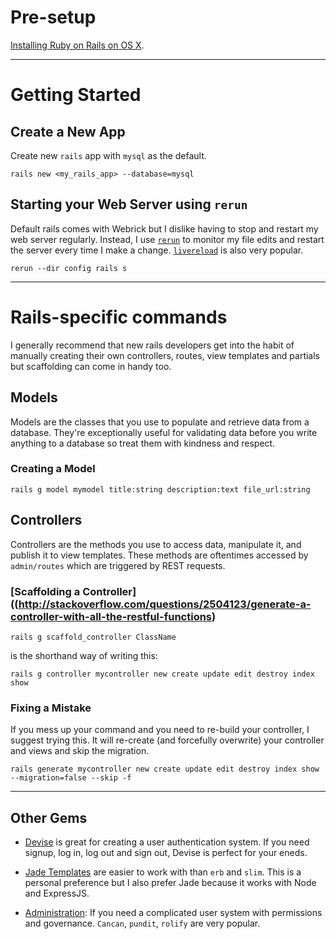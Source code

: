# Pre-setup

[Installing Ruby on Rails on OS X](http://www.chrisjmendez.com/2016/05/06/installing-ruby-on-rails-on-osx-using-rbenv/).



---



# Getting Started



## Create a New App

Create new ```rails``` app with ```mysql``` as the default.
```language-bash
rails new <my_rails_app> --database=mysql
```


## Starting your Web Server using ```rerun```

Default rails comes with Webrick but I dislike having to stop and restart my web server regularly. Instead, I use [```rerun```](https://github.com/alexch/rerun) to monitor my file edits and restart the server every time I make a change. [```livereload```](https://github.com/guard/guard-livereload) is also very popular.


```language-bash
rerun --dir config rails s
```



---




# Rails-specific commands

I generally recommend that new rails developers get into the habit of manually creating their own controllers, routes, view templates and partials but scaffolding can come in handy too.


## Models

Models are the classes that you use to populate and retrieve data from a database. They're exceptionally useful for validating data before you write anything to a database so treat them with kindness and respect. 

### Creating a Model
```language-bash
rails g model mymodel title:string description:text file_url:string
```



## Controllers

Controllers are the methods you use to access data, manipulate it, and publish it to view templates.  These methods are oftentimes accessed by ```admin/routes``` which are triggered by REST requests. 

### [Scaffolding a Controller]((http://stackoverflow.com/questions/2504123/generate-a-controller-with-all-the-restful-functions)

```language-bash
rails g scaffold_controller ClassName
```

is the shorthand way of writing this:

```language-bash
rails g controller mycontroller new create update edit destroy index show
```

### Fixing a Mistake

If you mess up your command and you need to re-build your controller, I suggest trying this. It will re-create (and forcefully overwrite) your controller and views and skip the migration. 

```language-bash
rails generate mycontroller new create update edit destroy index show --migration=false --skip -f
```


---



## Other Gems

- [Devise](https://github.com/plataformatec/devise) is great for creating a user authentication system. If you need signup, log in, log out and sign out, Devise is perfect for your eneds.

- [Jade Templates](http://www.sitepoint.com/integrating-jade-templates-into-rails-for-cleaner-templates/) are easier to work with than ```erb``` and ```slim```. This is a personal preference but I also prefer Jade because it works with Node and ExpressJS.

- [Administration](): If you need a complicated user system with permissions and governance. ```Cancan```, ```pundit```, ```rolify``` are very popular. 



